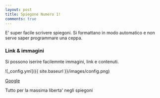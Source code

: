 ```yaml
---
layout: post
title: Spiegone Numero 1!
comments: true
---
```


E' super facile scrivere spiegoni. Si formattano in modo automatico e non serve saper programmare una ceppa.

### Link & immagini
Si possono iserire facilemnte immagini, link e contenuti.

![_config.yml]({{ site.baseurl }}/images/config.png)

[Google](https://google.com)

Tutto per la massima liberta' negli spiegoni
